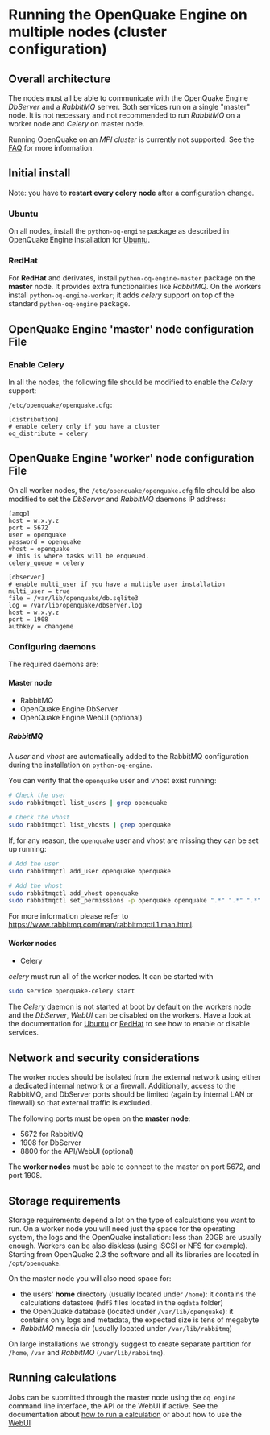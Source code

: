 # Running the OpenQuake Engine on multiple nodes (cluster configuration)

## Overall architecture
The nodes must all be able to communicate with the OpenQuake Engine *DbServer* and a *RabbitMQ* server.
Both services run on a single "master" node. It is not necessary and not recommended to run *RabbitMQ* on a worker node and *Celery* on master node.

Running OpenQuake on an *MPI cluster* is currently not supported. See the [FAQ](../faq.md#mpi-support) for more information.

## Initial install

Note: you have to **restart every celery node** after a configuration change.

### Ubuntu
On all nodes, install the `python-oq-engine` package as described in OpenQuake Engine installation for [Ubuntu](ubuntu.md).

### RedHat
For **RedHat** and derivates, install `python-oq-engine-master` package on the **master** node. It provides extra functionalities like _RabbitMQ_.
On the workers install `python-oq-engine-worker`; it adds _celery_ support on top of the standard `python-oq-engine` package.

## OpenQuake Engine 'master' node configuration File

### Enable Celery

In all the nodes, the following file should be modified to enable the *Celery* support:

`/etc/openquake/openquake.cfg:`

```
[distribution]
# enable celery only if you have a cluster
oq_distribute = celery
```

## OpenQuake Engine 'worker' node configuration File
On all worker nodes, the `/etc/openquake/openquake.cfg` file should be also modified to set the *DbServer* and *RabbitMQ* daemons IP address:

```
[amqp]
host = w.x.y.z
port = 5672
user = openquake
password = openquake
vhost = openquake
# This is where tasks will be enqueued.
celery_queue = celery

[dbserver]
# enable multi_user if you have a multiple user installation
multi_user = true
file = /var/lib/openquake/db.sqlite3
log = /var/lib/openquake/dbserver.log
host = w.x.y.z
port = 1908
authkey = changeme
```


### Configuring daemons

The required daemons are:

#### Master node
- RabbitMQ
- OpenQuake Engine DbServer
- OpenQuake Engine WebUI (optional)


##### RabbitMQ

A _user_ and _vhost_ are automatically added to the RabbitMQ configuration during the installation on `python-oq-engine`.

You can verify that the `openquake` user and vhost exist running:

```bash
# Check the user
sudo rabbitmqctl list_users | grep openquake 

# Check the vhost
sudo rabbitmqctl list_vhosts | grep openquake 
```

If, for any reason, the `openquake` user and vhost are missing they can be set up running:

```bash
# Add the user
sudo rabbitmqctl add_user openquake openquake

# Add the vhost
sudo rabbitmqctl add_vhost openquake
sudo rabbitmqctl set_permissions -p openquake openquake ".*" ".*" ".*"
```

For more information please refer to https://www.rabbitmq.com/man/rabbitmqctl.1.man.html.


#### Worker nodes
- Celery

*celery* must run all of the worker nodes. It can be started with

```bash
sudo service openquake-celery start
```

The *Celery* daemon is not started at boot by default on the workers node and the *DbServer*, *WebUI* can be disabled on the workers. Have a look at the documentation for [Ubuntu](ubuntu.md#configure-the-system-services) or [RedHat](rhel.md#configure-the-system-services) to see how to enable or disable services.


## Network and security considerations

The worker nodes should be isolated from the external network using either a dedicated internal network or a firewall.
Additionally, access to the RabbitMQ, and DbServer ports should be limited (again by internal LAN or firewall) so that external traffic is excluded.

The following ports must be open on the **master node**:

* 5672 for RabbitMQ
* 1908 for DbServer
* 8800 for the API/WebUI (optional)

The **worker nodes** must be able to connect to the master on port 5672, and port 1908.


## Storage requirements

Storage requirements depend a lot on the type of calculations you want to run. On a worker node you will need just the space for the operating system, the logs and the OpenQuake installation: less than 20GB are usually enough. Workers can be also diskless (using iSCSI or NFS for example). Starting from OpenQuake 2.3 the software and all its libraries are located in `/opt/openquake`.

On the master node you will also need space for:
- the users' **home** directory (usually located under `/home`): it contains the calculations datastore (`hdf5` files located in the `oqdata` folder)
- the OpenQuake database (located under `/var/lib/openquake`): it contains only logs and metadata, the expected size is tens of megabyte
- *RabbitMQ* mnesia dir (usually located under `/var/lib/rabbitmq`)

On large installations we strongly suggest to create separate partition for `/home`, `/var` and *RabbitMQ* (`/var/lib/rabbitmq`).

## Running calculations

Jobs can be submitted through the master node using the `oq engine` command line interface, the API or the WebUI if active. See the documentation about [how to run a calculation](../running/unix.md) or about how to use the [WebUI](../running/server.md)
